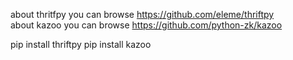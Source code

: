 about thritfpy you can browse https://github.com/eleme/thriftpy<br>
about kazoo you can browse https://github.com/python-zk/kazoo<br>

pip install thriftpy
pip install kazoo

